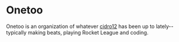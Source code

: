 # Onetoo

Onetoo is an organization of whatever [cidro12](https://carlcidromero.github.io) has been up to lately-- typically making beats, playing Rocket League and coding.
